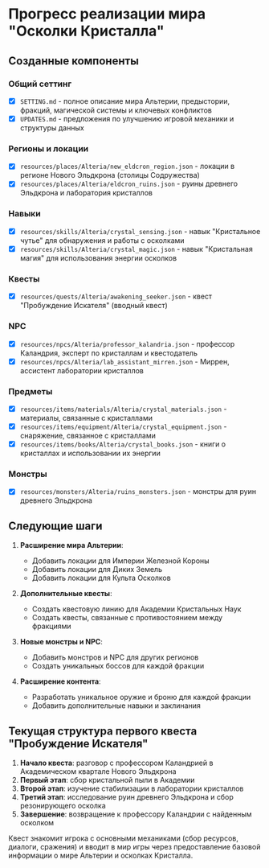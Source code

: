 # Прогресс реализации мира "Осколки Кристалла"

## Созданные компоненты

### Общий сеттинг

- [x] `SETTING.md` - полное описание мира Альтерии, предыстории, фракций, магической системы и ключевых конфликтов
- [x] `UPDATES.md` - предложения по улучшению игровой механики и структуры данных

### Регионы и локации

- [x] `resources/places/Alteria/new_eldcron_region.json` - локации в регионе Нового Эльдкрона (столицы Содружества)
- [x] `resources/places/Alteria/eldcron_ruins.json` - руины древнего Эльдкрона и лаборатория кристаллов

### Навыки

- [x] `resources/skills/Alteria/crystal_sensing.json` - навык "Кристальное чутье" для обнаружения и работы с осколками
- [x] `resources/skills/Alteria/crystal_magic.json` - навык "Кристальная магия" для использования энергии осколков

### Квесты

- [x] `resources/quests/Alteria/awakening_seeker.json` - квест "Пробуждение Искателя" (вводный квест)

### NPC

- [x] `resources/npcs/Alteria/professor_kalandria.json` - профессор Каландрия, эксперт по кристаллам и квестодатель
- [x] `resources/npcs/Alteria/lab_assistant_mirren.json` - Миррен, ассистент лаборатории кристаллов

### Предметы

- [x] `resources/items/materials/Alteria/crystal_materials.json` - материалы, связанные с кристаллами
- [x] `resources/items/equipment/Alteria/crystal_equipment.json` - снаряжение, связанное с кристаллами
- [x] `resources/items/books/Alteria/crystal_books.json` - книги о кристаллах и использовании их энергии

### Монстры

- [x] `resources/monsters/Alteria/ruins_monsters.json` - монстры для руин древнего Эльдкрона

## Следующие шаги

1. **Расширение мира Альтерии**:

   - Добавить локации для Империи Железной Короны
   - Добавить локации для Диких Земель
   - Добавить локации для Культа Осколков

2. **Дополнительные квесты**:

   - Создать квестовую линию для Академии Кристальных Наук
   - Создать квесты, связанные с противостоянием между фракциями

3. **Новые монстры и NPC**:

   - Добавить монстров и NPC для других регионов
   - Создать уникальных боссов для каждой фракции

4. **Расширение контента**:
   - Разработать уникальное оружие и броню для каждой фракции
   - Добавить дополнительные навыки и заклинания

## Текущая структура первого квеста "Пробуждение Искателя"

1. **Начало квеста**: разговор с профессором Каландрией в Академическом квартале Нового Эльдкрона
2. **Первый этап**: сбор кристальной пыли в Академии
3. **Второй этап**: изучение стабилизации в лаборатории кристаллов
4. **Третий этап**: исследование руин древнего Эльдкрона и сбор резонирующего осколка
5. **Завершение**: возвращение к профессору Каландрии с найденным осколком

Квест знакомит игрока с основными механиками (сбор ресурсов, диалоги, сражения) и вводит в мир игры через предоставление базовой информации о мире Альтерии и осколках Кристалла.
